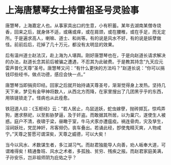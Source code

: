 # 上海唐慧琴女士持雷祖圣号灵验事

唐慧琴，上海嘉定人也。从事家具出口的生意，小有积蓄。某年去湖南某僧寺烧香，回来之后，就身体不适，或痛或痒，或在肩颈，或在腰椎，或在手足，而无定所。于是遍求高人，喇嘛、道士、和尚等。有的说是风水不好，有的说是妖孽做怪。前前后后，花掉了几十万元，都没有太明显的效果。

后有温州道士赵法汉，赴上海为人堪舆。刚好唐慧琴也在，于是向赵道长请求解决的办法，赵道长念其前后被骗之遭遇，不忍其为此破费。于是教其持念“九天应元雷声普化天尊”圣号。唐慧琴又问：“有什么更快的方法吗？”赵道长说：“你可以捐钱印些经书，做点功德，感应会快一点。”

唐慧琴当即捐资印经。回家之后就开始持诵天尊圣号，渐渐觉得身上发热。坚持几天下来，梦见有金甲神将数人，从西北方而降，在家里搜出了几团黑乎乎的东西，用铁链锁走了。怪病也从此痊愈。

铁冠道人曰：《玉枢经》云：“若人居止，鸟鼠送妖，蛇虫嫁孽，抛砖掷瓦，惊鸡弄狗，邀求祭祀，以至影胁梦逼，及于奸盗。而敢据其所居，以为巢穴，遂使生人被惑。庭户不清，夜啸于梁，昼瞰于室，牛马犬豕亦遭瘟疫。祸连骨肉，灾及孳生，淫祠妖社，党芘神奸，吊客频仍，丧车叠出。若诵此经，卽使鬼精灭爽，人物咸宁。”天尊之誓愿可谓深矣，天尊之威德，可以大矣！

当今以风水、术数谋生者，多江湖习气。而赵君独能导人向善，劝人皈奉大道，可谓难得矣！精通鲁班、风水之术者，多孤独、贫穷、残疾之报。而赵君家庭美满，子孙安乐，岂非祖师阴为庇佑之乎？
